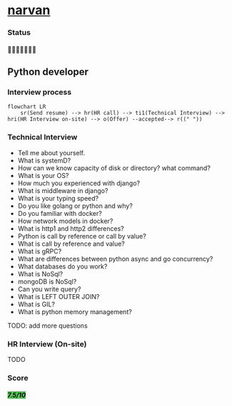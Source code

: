 # [narvan](https://narvanventures.com/)

### Status
#### 📜📞🔧👱🏻‍♀️✅

## Python developer
### Interview process
```mermaid
flowchart LR
    sr(Send resume) --> hr(HR call) --> ti1(Technical Interview) --> hri(HR Interview on-site) --> o(Offer) --accepted--> r((" "))
```

### Technical Interview

- Tell me about yourself.
- What is systemD?
- How can we know capacity of disk or directory? what command?
- What is your OS?
- How much you experienced with django?
- What is middleware in django?
- What is your typing speed?
- Do you like golang or python and why?
- Do you familiar with docker?
- How network models in docker?
- What is http1 and http2 differences?
- Python is call by reference or call by value?
- What is call by reference and value?
- What is gRPC?
- What are differences between python async and go concurrency?
- What databases do you work?
- What is NoSql?
- mongoDB is NoSql?
- Can you write query?
- What is LEFT OUTER JOIN?
- What is GIL?
- What is python memory management?

TODO: add more questions

### HR Interview (On-site)
TODO

### Score
<h5><mark style="background-color:#54ca56">7.5/10</mark></h5>
